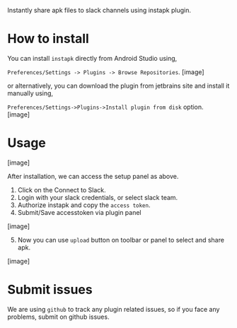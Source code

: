 Instantly share apk files to slack channels using instapk plugin.

# How to install

You can  install `instapk` directly from Android Studio using,  

`Preferences/Settings -> Plugins -> Browse Repositories`.
[image]

or alternatively, you can download the plugin from jetbrains site and install it manually using,  

`Preferences/Settings->Plugins->Install plugin from disk` option.  
[image]  


# Usage

[image]

After installation, we can access the setup panel as above. 

1. Click on the Connect to Slack.
2. Login with your slack credentials, or select slack team. 
3. Authorize instapk and copy the `access token`.
4. Submit/Save accesstoken via plugin panel

[image]

5. Now you can use `upload` button on toolbar or panel to select and share apk.  

[image]  

# Submit issues

We are using `github` to track any plugin related issues, so if you face any problems, submit on github issues.  

